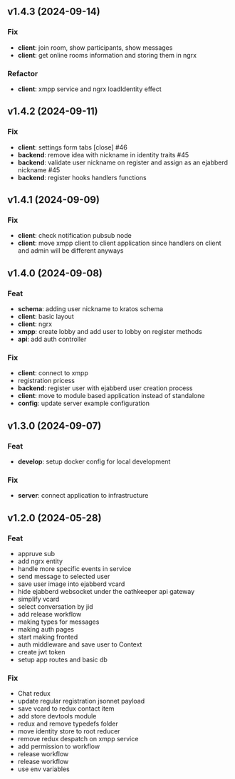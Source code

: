 ## v1.4.3 (2024-09-14)

### Fix

- **client**: join room, show participants, show messages
- **client**: get online rooms information and storing them in ngrx

### Refactor

- **client**: xmpp service and ngrx loadIdentity effect

## v1.4.2 (2024-09-11)

### Fix

- **client**: settings form tabs [close] #46
- **backend**: remove idea with nickname in identity traits #45
- **backend**: validate user nickname on register and assign as an ejabberd nickname #45
- **backend**: register hooks handlers functions

## v1.4.1 (2024-09-09)

### Fix

- **client**: check notification pubsub node
- **client**: move xmpp client to client application since handlers on client and admin will be different anyways

## v1.4.0 (2024-09-08)

### Feat

- **schema**: adding user nickname to kratos schema
- **client**: basic layout
- **client**: ngrx
- **xmpp**: create lobby and add user to lobby on register methods
- **api**: add auth controller

### Fix

- **client**: connect to xmpp
- registration pricess
- **backend**: register user with ejabberd user creation process
- **client**: move to module based application instead of standalone
- **config**: update server example configuration

## v1.3.0 (2024-09-07)

### Feat

- **develop**: setup docker config for local development

### Fix

- **server**: connect application to infrastructure

## v1.2.0 (2024-05-28)

### Feat

- appruve sub
- add ngrx entity
- handle more specific events in service
- send message to selected user
- save user image into ejabberd vcard
- hide ejabberd websocket under the oathkeeper api gateway
- simplify vcard
- select conversation by jid
- add release workflow
- making types for messages
- making auth pages
- start making fronted
- auth middleware and save user to Context
- create jwt token
- setup app routes and basic db

### Fix

- Chat redux
- update regular registration jsonnet payload
- save vcard to redux contact item
- add store devtools module
- redux and remove typedefs folder
- move identity store to root reducer
- remove redux despatch on xmpp service
- add permission to workflow
- release workflow
- release workflow
- use env variables
